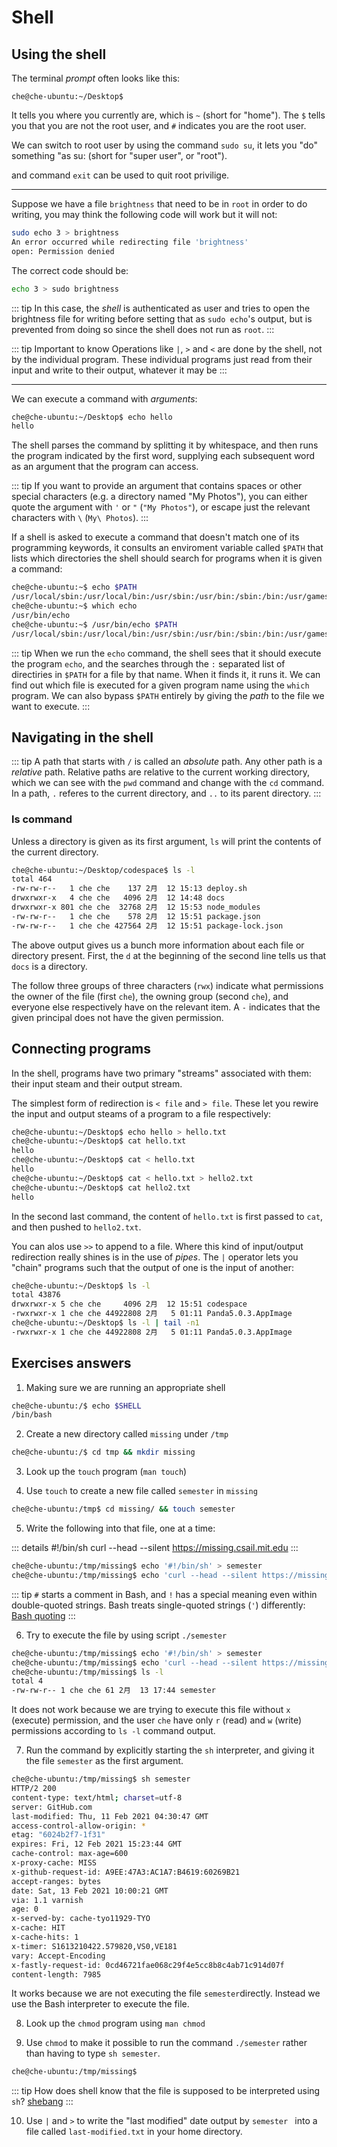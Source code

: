 # Shell

## Using the shell
The terminal *prompt*  often looks like this:

`che@che-ubuntu:~/Desktop$ `

It tells you where you currently are, which is `~` (short for "home"). The `$` tells you that you are not the root user, and `#` indicates you are the root user.

We can switch to root user by using the command `sudo su`, it lets you "do" something "as su: (short for "super user", or "root").

and command `exit` can be used to quit root privilige.

---
Suppose we have a file `brightness` that need to be in `root` in order to do writing, you may think the following code will work but it will not:

``` bash
sudo echo 3 > brightness
An error occurred while redirecting file 'brightness'
open: Permission denied
```

The correct code should be:
```bash
echo 3 > sudo brightness
```

::: tip
In this case, the *shell* is authenticated as user and tries to open the brightness file for writing before setting that as `sudo echo`'s output, but is prevented from doing so since the shell does not run as `root`.
:::

::: tip Important to know
Operations like `|`, `>` and `<` are done by the shell, not by the individual program. These individual programs just read from their input and write to their output, whatever it may be
:::

---
We can execute a command with *arguments*:

``` bash
che@che-ubuntu:~/Desktop$ echo hello
hello
```

The shell parses the command by splitting it by whitespace, and then runs the program indicated by the first word, supplying each subsequent word as an argument that the program can access.

::: tip
If you want to provide an argument that contains spaces or other special characters (e.g. a directory named "My Photos"), you can either quote the argument with `'` or `"` (`"My Photos"`), or escape just the relevant characters with `\` (`My\ Photos`).
:::

If a shell is asked to execute a command that doesn't match one of its programming keywords, it consults an enviroment variable called `$PATH` that lists which directories the shell should search for programs when it is given a command:

``` bash
che@che-ubuntu:~$ echo $PATH
/usr/local/sbin:/usr/local/bin:/usr/sbin:/usr/bin:/sbin:/bin:/usr/games:/usr/local/games:/snap/bin
che@che-ubuntu:~$ which echo
/usr/bin/echo
che@che-ubuntu:~$ /usr/bin/echo $PATH
/usr/local/sbin:/usr/local/bin:/usr/sbin:/usr/bin:/sbin:/bin:/usr/games:/usr/local/games:/snap/bin
```

::: tip
When we run the `echo` command, the shell sees that it should execute the program `echo`, and the searches through the `:` separated list of directiries in `$PATH` for a file by that name. When it finds it, it runs it. We can find out which file is executed for a given program name using the `which` program. We can also bypass `$PATH` entirely by giving the *path* to the file we want to execute.
:::

## Navigating in the shell
::: tip
A path that starts with `/` is called an *absolute* path. Any other path is a *relative* path. Relative paths are relative to the current working directory, which we can see with the `pwd` command and change with the `cd` command. In a path, `.` referes to the current directory, and `..` to its parent directory.
:::

### ls command
Unless a directory is given as its first argument, `ls` will print the contents of the current directory.

``` bash
che@che-ubuntu:~/Desktop/codespace$ ls -l
total 464
-rw-rw-r--   1 che che    137 2月  12 15:13 deploy.sh
drwxrwxr-x   4 che che   4096 2月  12 14:48 docs
drwxrwxr-x 801 che che  32768 2月  12 15:53 node_modules
-rw-rw-r--   1 che che    578 2月  12 15:51 package.json
-rw-rw-r--   1 che che 427564 2月  12 15:51 package-lock.json
```
The above output gives us a bunch more information about each file or directory present. First, the `d` at the beginning of the second line tells us that `docs` is a directory. 

The follow three groups of three characters (`rwx`) indicate what permissions the owner of the file (first `che`), the owning group (second `che`), and everyone else respectively have on the relevant item. A `-` indicates that the given principal does not have the given permission. 

## Connecting programs
In the shell, programs have two primary "streams" associated with them: their input steam and their output stream.

The simplest form of redirection is `< file` and `> file`. These let you rewire the input and output steams of a program to a file respectively:

``` bash
che@che-ubuntu:~/Desktop$ echo hello > hello.txt
che@che-ubuntu:~/Desktop$ cat hello.txt 
hello
che@che-ubuntu:~/Desktop$ cat < hello.txt 
hello
che@che-ubuntu:~/Desktop$ cat < hello.txt > hello2.txt
che@che-ubuntu:~/Desktop$ cat hello2.txt 
hello
```
In the second last command, the content of `hello.txt` is first passed to `cat`, and then pushed to `hello2.txt`.

You can alos use `>>` to append to a file. Where this kind of input/output redirection really shines is in the use of *pipes*. The `|` operator lets you "chain" programs such that the output of one is the input of another:

``` bash
che@che-ubuntu:~/Desktop$ ls -l
total 43876
drwxrwxr-x 5 che che     4096 2月  12 15:51 codespace
-rwxrwxr-x 1 che che 44922808 2月   5 01:11 Panda5.0.3.AppImage
che@che-ubuntu:~/Desktop$ ls -l | tail -n1
-rwxrwxr-x 1 che che 44922808 2月   5 01:11 Panda5.0.3.AppImage
```

## Exercises answers 
1. Making sure we are running an appropriate shell

``` bash
che@che-ubuntu:/$ echo $SHELL
/bin/bash
```

2. Create a new directory called `missing` under `/tmp`

``` bash
che@che-ubuntu:/$ cd tmp && mkdir missing
```

3. Look up the `touch` program (`man touch`)

4. Use `touch` to create a new file called `semester` in `missing`

``` bash
che@che-ubuntu:/tmp$ cd missing/ && touch semester
```

5. Write the following into that file, one at a time:

::: details
#!/bin/sh
curl --head --silent https://missing.csail.mit.edu
:::

``` bash
che@che-ubuntu:/tmp/missing$ echo '#!/bin/sh' > semester
che@che-ubuntu:/tmp/missing$ echo 'curl --head --silent https://missing.csail.mit.edu' >> semester
```

::: tip
`#` starts a comment in Bash, and `!` has a special meaning even within double-quoted strings. Bash treats single-quoted strings (`'`) differently: [Bash quoting](https://www.gnu.org/software/bash/manual/html_node/Quoting.html)
:::

6. Try to execute the file by using script `./semester`

``` bash
che@che-ubuntu:/tmp/missing$ echo '#!/bin/sh' > semester
che@che-ubuntu:/tmp/missing$ echo 'curl --head --silent https://missing.csail.mit.edu' >> semester
che@che-ubuntu:/tmp/missing$ ls -l
total 4
-rw-rw-r-- 1 che che 61 2月  13 17:44 semester

```
It does not work because we are trying to execute this file without `x` (execute) permission, and the user `che` have only `r` (read) and `w` (write) permissions according to `ls -l` command output.

7. Run the command by explicitly starting the `sh` interpreter, and giving it the file `semester` as the first argument.

``` bash
che@che-ubuntu:/tmp/missing$ sh semester
HTTP/2 200 
content-type: text/html; charset=utf-8
server: GitHub.com
last-modified: Thu, 11 Feb 2021 04:30:47 GMT
access-control-allow-origin: *
etag: "6024b2f7-1f31"
expires: Fri, 12 Feb 2021 15:23:44 GMT
cache-control: max-age=600
x-proxy-cache: MISS
x-github-request-id: A9EE:47A3:AC1A7:B4619:60269B21
accept-ranges: bytes
date: Sat, 13 Feb 2021 10:00:21 GMT
via: 1.1 varnish
age: 0
x-served-by: cache-tyo11929-TYO
x-cache: HIT
x-cache-hits: 1
x-timer: S1613210422.579820,VS0,VE181
vary: Accept-Encoding
x-fastly-request-id: 0cd46721fae068c29f4e5cc8b8c4ab71c914d07f
content-length: 7985
```

It works because we are not executing the file `semester`directly. Instead we use the Bash interpreter to execute the file.

8. Look up the `chmod` program using `man chmod`

9. Use `chmod` to make it possible to run the command `./semester` rather than having to type `sh semester`.

``` bash
che@che-ubuntu:/tmp/missing$ 
```

::: tip
How does shell know that the file is supposed to be interpreted using `sh`? [shebang](en.m.wikipedia.org/wiki/Shebang_(Unix))
:::

10. Use `|` and `>` to write the "last modified" date output by `semester ` into a file called `last-modified.txt` in your home directory.

